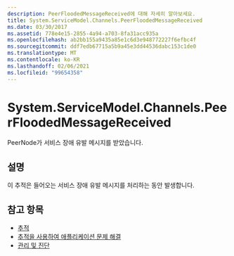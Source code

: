 ```yaml
---
description: PeerFloodedMessageReceived에 대해 자세히 알아보세요.
title: System.ServiceModel.Channels.PeerFloodedMessageReceived
ms.date: 03/30/2017
ms.assetid: 778e4e15-2855-4a94-a703-8fa31acc935a
ms.openlocfilehash: ab2bb155a9435a85e1c6d3e948772227f6efbc4f
ms.sourcegitcommit: ddf7edb67715a5b9a45e3dd44536dabc153c1de0
ms.translationtype: MT
ms.contentlocale: ko-KR
ms.lasthandoff: 02/06/2021
ms.locfileid: "99654358"
---
```

# <a name="systemservicemodelchannelspeerfloodedmessagereceived"></a>System.ServiceModel.Channels.PeerFloodedMessageReceived

PeerNode가 서비스 장애 유발 메시지를 받았습니다.  
  
## <a name="description"></a>설명  

 이 추적은 들어오는 서비스 장애 유발 메시지를 처리하는 동안 발생합니다.  
  
## <a name="see-also"></a>참고 항목

- [추적](index.md)
- [추적을 사용하여 애플리케이션 문제 해결](using-tracing-to-troubleshoot-your-application.md)
- [관리 및 진단](../index.md)
